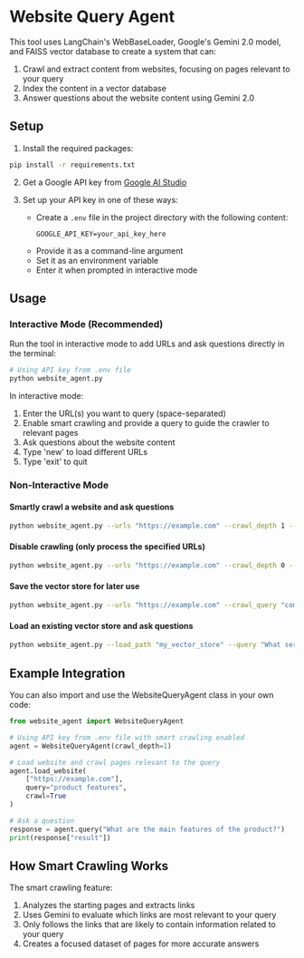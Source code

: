 # Website Query Agent

This tool uses LangChain's WebBaseLoader, Google's Gemini 2.0 model, and FAISS vector database to create a system that can:
1. Crawl and extract content from websites, focusing on pages relevant to your query
2. Index the content in a vector database
3. Answer questions about the website content using Gemini 2.0

## Setup

1. Install the required packages:
```bash
pip install -r requirements.txt
```

2. Get a Google API key from [Google AI Studio](https://ai.google.dev/)

3. Set up your API key in one of these ways:
   - Create a `.env` file in the project directory with the following content:
     ```
     GOOGLE_API_KEY=your_api_key_here
     ```
   - Provide it as a command-line argument
   - Set it as an environment variable
   - Enter it when prompted in interactive mode

## Usage

### Interactive Mode (Recommended)

Run the tool in interactive mode to add URLs and ask questions directly in the terminal:

```bash
# Using API key from .env file
python website_agent.py
```

In interactive mode:
1. Enter the URL(s) you want to query (space-separated)
2. Enable smart crawling and provide a query to guide the crawler to relevant pages
3. Ask questions about the website content
4. Type 'new' to load different URLs
5. Type 'exit' to quit

### Non-Interactive Mode

#### Smartly crawl a website and ask questions

```bash
python website_agent.py --urls "https://example.com" --crawl_depth 1 --crawl_query "product features" --query "What are the main features of the product?"
```

#### Disable crawling (only process the specified URLs)

```bash
python website_agent.py --urls "https://example.com" --crawl_depth 0 --query "What is this website about?"
```

#### Save the vector store for later use

```bash
python website_agent.py --urls "https://example.com" --crawl_query "company history" --save_path "my_vector_store"
```

#### Load an existing vector store and ask questions

```bash
python website_agent.py --load_path "my_vector_store" --query "What services does the company offer?"
```

## Example Integration

You can also import and use the WebsiteQueryAgent class in your own code:

```python
from website_agent import WebsiteQueryAgent

# Using API key from .env file with smart crawling enabled
agent = WebsiteQueryAgent(crawl_depth=1)

# Load website and crawl pages relevant to the query
agent.load_website(
    ["https://example.com"], 
    query="product features", 
    crawl=True
)

# Ask a question
response = agent.query("What are the main features of the product?")
print(response["result"])
```

## How Smart Crawling Works

The smart crawling feature:
1. Analyzes the starting pages and extracts links
2. Uses Gemini to evaluate which links are most relevant to your query
3. Only follows the links that are likely to contain information related to your query
4. Creates a focused dataset of pages for more accurate answers
